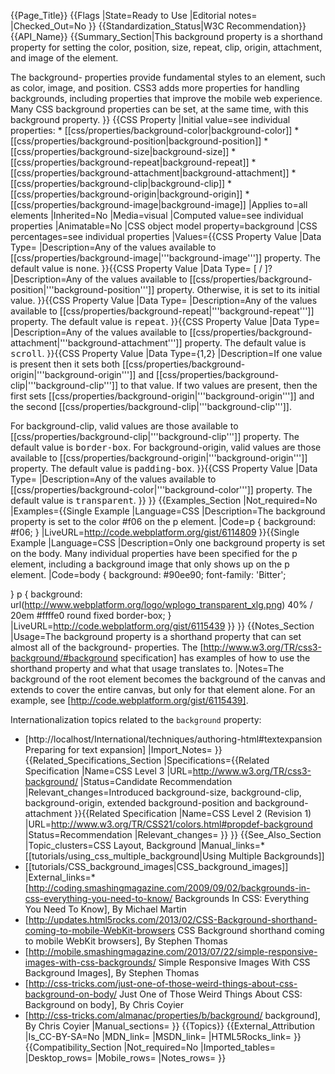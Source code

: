 {{Page_Title}}
{{Flags
|State=Ready to Use
|Editorial notes=
|Checked_Out=No
}}
{{Standardization_Status|W3C Recommendation}}
{{API_Name}}
{{Summary_Section|This background property is a shorthand property for setting the color, position, size, repeat, clip, origin, attachment, and image of the element.

The background- properties provide fundamental styles to an element, such as color, image, and position. CSS3 adds more properties for handling backgrounds, including properties that improve the mobile web experience. Many CSS background properties can be set, at the same time, with this background property.
}}
{{CSS Property
|Initial value=see individual properties: * [[css/properties/background-color|background-color]] * [[css/properties/background-position|background-position]] * [[css/properties/background-size|background-size]] * [[css/properties/background-repeat|background-repeat]] * [[css/properties/background-attachment|background-attachment]] * [[css/properties/background-clip|background-clip]] * [[css/properties/background-origin|background-origin]] * [[css/properties/background-image|background-image]]
|Applies to=all elements
|Inherited=No
|Media=visual
|Computed value=see individual properties
|Animatable=No
|CSS object model property=background
|CSS percentages=see individual properties
|Values={{CSS Property Value
|Data Type=<bg-image>
|Description=Any of the values available to [[css/properties/background-image|'''background-image''']] property. The default value is <tt>none</tt>.
}}{{CSS Property Value
|Data Type=<position> [ / <bg-size> ]?
|Description=Any of the values available to [[css/properties/background-position|'''background-position''']] property. Otherwise, it is set to its initial value.
}}{{CSS Property Value
|Data Type=<repeat-style>
|Description=Any of the values available to [[css/properties/background-repeat|'''background-repeat''']] property. The default value is <tt>repeat</tt>.
}}{{CSS Property Value
|Data Type=<attachment>
|Description=Any of the values available to [[css/properties/background-attachment|'''background-attachment''']] property. The default value is <tt>scroll</tt>.
}}{{CSS Property Value
|Data Type=<box>&#123;1,2&#125;
|Description=If one <box> value is present then it sets both [[css/properties/background-origin|'''background-origin''']] and [[css/properties/background-clip|'''background-clip''']] to that value. If two values are present, then the first sets [[css/properties/background-origin|'''background-origin''']] and the second [[css/properties/background-clip|'''background-clip''']].

For background-clip, valid values are those available to [[css/properties/background-clip|'''background-clip''']] property. The default value is <tt>border-box</tt>.
For background-origin, valid values are those  available to [[css/properties/background-origin|'''background-origin''']] property. The default value is <tt>padding-box</tt>.
}}{{CSS Property Value
|Data Type=<color>
|Description=Any of the values available to [[css/properties/background-color|'''background-color''']] property. The default value is <tt>transparent</tt>.
}}
}}
{{Examples_Section
|Not_required=No
|Examples={{Single Example
|Language=CSS
|Description=The background property is set to the color #f06 on the p element.
|Code=p {
	background: #f06;
}
|LiveURL=http://code.webplatform.org/gist/6114809
}}{{Single Example
|Language=CSS
|Description=Only one background property is set on the body. Many individual properties have been specified for the p element, including a background image that only shows up on the p element.
|Code=body { 
	background: #90ee90;
	font-family: 'Bitter';

}
p { background: url(http://www.webplatform.org/logo/wplogo_transparent_xlg.png) 
				40% / 20em
				#ffffe0
				round
				fixed
				border-box; 
}
|LiveURL=http://code.webplatform.org/gist/6115439
}}
}}
{{Notes_Section
|Usage=The background property is a shorthand property that can set almost all of the background- properties. The [http://www.w3.org/TR/css3-background/#background specification] has examples of how to use the shorthand property and what that usage translates to.
|Notes=The background of the root element becomes the background of the canvas and extends to cover the entire canvas, but only for that element alone. For an example, see [http://code.webplatform.org/gist/6115439].

Internationalization topics related to the <code>background</code> property:
* [http://localhost/International/techniques/authoring-html#textexpansion Preparing for text expansion]
|Import_Notes=
}}
{{Related_Specifications_Section
|Specifications={{Related Specification
|Name=CSS Level 3
|URL=http://www.w3.org/TR/css3-background/
|Status=Candidate Recommendation
|Relevant_changes=Introduced background-size, background-clip, background-origin, extended background-position and background-attachment
}}{{Related Specification
|Name=CSS Level 2 (Revision 1)
|URL=http://www.w3.org/TR/CSS21/colors.html#propdef-background
|Status=Recommendation
|Relevant_changes=
}}
}}
{{See_Also_Section
|Topic_clusters=CSS Layout, Background
|Manual_links=* [[tutorials/using_css_multiple_background|Using Multiple Backgrounds]]
* [[tutorials/CSS_background_images|CSS_background_images]]
|External_links=* [http://coding.smashingmagazine.com/2009/09/02/backgrounds-in-css-everything-you-need-to-know/ Backgrounds In CSS: Everything You Need To Know], By Michael Martin
* [http://updates.html5rocks.com/2013/02/CSS-Background-shorthand-coming-to-mobile-WebKit-browsers CSS Background shorthand coming to mobile WebKit browsers], By Stephen Thomas
* [http://mobile.smashingmagazine.com/2013/07/22/simple-responsive-images-with-css-backgrounds/ Simple Responsive Images With CSS Background Images], By Stephen Thomas
* [http://css-tricks.com/just-one-of-those-weird-things-about-css-background-on-body/ Just One of Those Weird Things About CSS: Background on body], By Chris Coyier
* [http://css-tricks.com/almanac/properties/b/background/ background], By Chris Coyier
|Manual_sections=
}}
{{Topics}}
{{External_Attribution
|Is_CC-BY-SA=No
|MDN_link=
|MSDN_link=
|HTML5Rocks_link=
}}
{{Compatibility_Section
|Not_required=No
|Imported_tables=
|Desktop_rows=
|Mobile_rows=
|Notes_rows=
}}